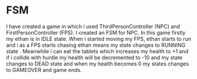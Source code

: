 # FSM
I have created a game in which i used ThirdPersonController (NPC) and FirstPersonController (FPS). I created an FSM for NPC. In this game firstly my ethan is in IDLE state. When i started moving my FPS, ethan starts to run and i as a FPS starts chasing ethan means my state changes to RUNNING state . Meanwhile i can eat the tablets which increases my health to +1 and if i collide with hurdle my health will be decremented to -10 and my state changes to DEAD state and when my heatlh becomes 0 my states changes to GAMEOVER and game ends.
